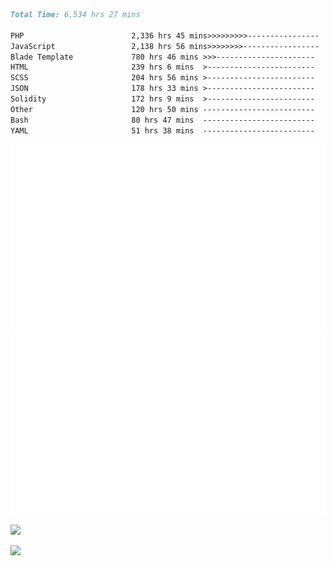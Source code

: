 <!--START_SECTION:waka-->

```markdown
Total Time: 6,534 hrs 27 mins

PHP                        2,336 hrs 45 mins>>>>>>>>>----------------   35.11 %
JavaScript                 2,138 hrs 56 mins>>>>>>>>-----------------   32.14 %
Blade Template             780 hrs 46 mins >>>----------------------   11.73 %
HTML                       239 hrs 6 mins  >------------------------   03.59 %
SCSS                       204 hrs 56 mins >------------------------   03.08 %
JSON                       178 hrs 33 mins >------------------------   02.68 %
Solidity                   172 hrs 9 mins  >------------------------   02.59 %
Other                      120 hrs 50 mins -------------------------   01.82 %
Bash                       80 hrs 47 mins  -------------------------   01.21 %
YAML                       51 hrs 38 mins  -------------------------   00.78 %
```

<!--END_SECTION:waka-->

![](https://raw.githubusercontent.com/DrMaxis/github-stats-transparent/output/generated/overview.svg)
![](https://raw.githubusercontent.com/DrMaxis/github-stats-transparent/output/generated/languages.svg)

![](https://git-readme-stats-drmaxis-projects.vercel.app/api?username=drmaxis&show_icons=true&theme=outrun&count_private=true&show=reviews,discussions_started,discussions_answered,prs_merged,prs_merged_percentage&custom_title=2024%20Github%20Rank)
 
<a href="https://count.getloli.com/"><img src="https://count.getloli.com/get/@:maxis-the-alchemist?theme=rule34"></a>
<!-- https://count.getloli.com/get/@alchemist?theme=rule34 -->
<br>

